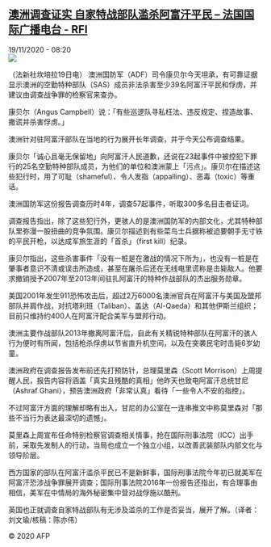 <!--1605776035000-->
[澳洲调查证实 自家特战部队滥杀阿富汗平民 – 法国国际广播电台 - RFI](http://www.rfi.fr//cn/contenu/20201119-%E6%BE%B3%E6%B4%B2%E8%B0%83%E6%9F%A5%E8%AF%81%E5%AE%9E-%E8%87%AA%E5%AE%B6%E7%89%B9%E6%88%98%E9%83%A8%E9%98%9F%E6%BB%A5%E6%9D%80%E9%98%BF%E5%AF%8C%E6%B1%97%E5%B9%B3%E6%B0%91)
------

<div>19/11/2020 - 08:20</div><img src="https://s.rfi.fr/media/display/989b8af4-2a3a-11eb-8c7b-005056a964fe/w:310/p:16x9/int0006b.201119152005.jpg"><div class="t-content__body u-clearfix"><p>（法新社坎培拉19日电）    澳洲国防军（ADF）司令康贝尔今天坦承，有可靠证据显示澳洲的空勤特种部队（SAS）成员非法杀害至少39名阿富汗平民和俘虏，并建议由调查战争罪的检察官来查办。</p><p>    康贝尔（Angus Campbell）说：「有些巡逻队寻私枉法、违反规定、捏造故事、撒谎并杀害俘虏。」</p><p>    澳洲针对驻阿富汗部队在当地的行为展开长年调查，并于今天公布调查结果。</p><p>    康贝尔「诚心且毫无保留地」向阿富汗人民道歉，还说在23起事件中被控犯下罪行的25名空勤特种部队成员，为他们的单位和澳洲蒙上「污点」。康贝尔在描述这些犯行时，用了可耻（shameful）、令人发指（appalling）、恶毒（toxic）等重话。</p><p>    澳洲国防军这份报告调查历时4年，调查57起事件，听取300多名目击者证词。</p><p>    调查报告指出，除了这些犯行外，更骇人的是澳洲国防军的内部文化，尤其特种部队里弥漫一股扭曲的竞争氛围。康贝尔描述到有些菜鸟士兵据称被迫要朝手无寸铁的平民开枪，以达成军旅生涯的「首杀」（first kill）纪录。</p><p>    康贝尔指出，这些杀害事件「没有一桩是在激战的情况下所为」，也没有一桩是在肇事者意识不清或误击所造成，甚至在屠杀后还在无线电里谎称是击毙敌人。他要求撤销授予2007年至2013年间驻扎阿富汗的特种作战部队的杰出服务勋章。</p><p>    美国2001年发生911恐怖攻击后，超过2万6000名澳洲官兵在阿富汗与美国及盟邦部队并肩作战，对抗塔利班（Taliban）、盖达（Al-Qaeda）和其他伊斯兰组织；目前只维持约400人在阿富汗配合美军与盟邦行动。</p><p>    澳洲主要作战部队2013年撤离阿富汗后，自此有关精锐特种部队在阿富汗的骇人行为便时有所闻，包括枪杀俘虏以节省直升机空间，以及在突袭民宅时击毙6岁幼童。</p><p>    澳洲政府在调查报告发布前还先打预防针，总理莫里森（Scott Morrison）上周提醒人民，报告内容将涵盖「真实且残酷的真相」他昨天也致电阿富汗总统甘尼（Ashraf Ghani），预告澳洲政府「非常认真」看待「一些令人不安的指控」。</p><p>    不过阿富汗方面的理解却略有出入，甘尼的办公室在一连串推文中称莫里森对「那些不当行为表达最深切的遗憾」。</p><p>    莫里森上周宣布任命特别检察官调查相关情事，抢在国际刑事法院（ICC）出手前，采取先发制人的行动，当局也成立一个独立小组，以改善武装部队内部文化与领导阶层。</p><p>    西方国家的部队在阿富汗滥杀平民已不是新鲜事，国际刑事法院今年初已就美军在阿富汗恐涉战争罪展开调查；国际刑事法院2016年一份报告还指出，有合理事由相信，美军在中情局的海外秘密集中营对战俘施以酷刑。</p><p>    英国也正就调查自家特战部队有无涉及滥杀的工作是否妥当，展开了解。（译者：刘文瑜/核稿：陈亦伟）</p><p class="t-copyright">© 2020 AFP</p>        </div>
